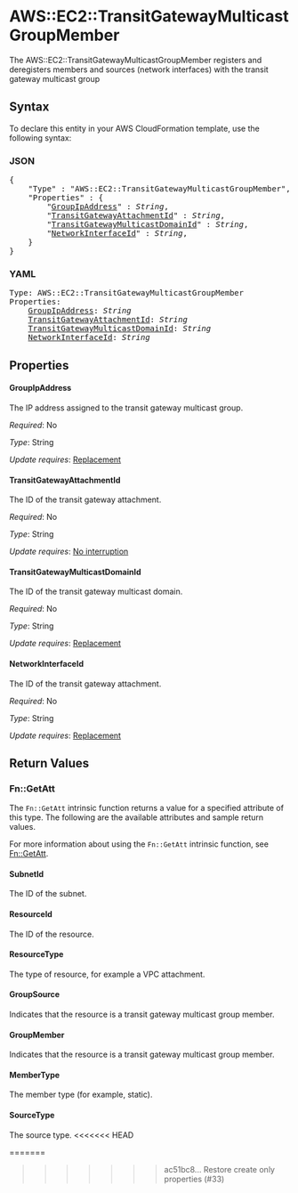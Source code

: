 # AWS::EC2::TransitGatewayMulticastGroupMember

The AWS::EC2::TransitGatewayMulticastGroupMember registers and deregisters members and sources (network interfaces) with the transit gateway multicast group

## Syntax

To declare this entity in your AWS CloudFormation template, use the following syntax:

### JSON

<pre>
{
    "Type" : "AWS::EC2::TransitGatewayMulticastGroupMember",
    "Properties" : {
        "<a href="#groupipaddress" title="GroupIpAddress">GroupIpAddress</a>" : <i>String</i>,
        "<a href="#transitgatewayattachmentid" title="TransitGatewayAttachmentId">TransitGatewayAttachmentId</a>" : <i>String</i>,
        "<a href="#transitgatewaymulticastdomainid" title="TransitGatewayMulticastDomainId">TransitGatewayMulticastDomainId</a>" : <i>String</i>,
        "<a href="#networkinterfaceid" title="NetworkInterfaceId">NetworkInterfaceId</a>" : <i>String</i>,
    }
}
</pre>

### YAML

<pre>
Type: AWS::EC2::TransitGatewayMulticastGroupMember
Properties:
    <a href="#groupipaddress" title="GroupIpAddress">GroupIpAddress</a>: <i>String</i>
    <a href="#transitgatewayattachmentid" title="TransitGatewayAttachmentId">TransitGatewayAttachmentId</a>: <i>String</i>
    <a href="#transitgatewaymulticastdomainid" title="TransitGatewayMulticastDomainId">TransitGatewayMulticastDomainId</a>: <i>String</i>
    <a href="#networkinterfaceid" title="NetworkInterfaceId">NetworkInterfaceId</a>: <i>String</i>
</pre>

## Properties

#### GroupIpAddress

The IP address assigned to the transit gateway multicast group.

_Required_: No

_Type_: String

_Update requires_: [Replacement](https://docs.aws.amazon.com/AWSCloudFormation/latest/UserGuide/using-cfn-updating-stacks-update-behaviors.html#update-replacement)

#### TransitGatewayAttachmentId

The ID of the transit gateway attachment.

_Required_: No

_Type_: String

_Update requires_: [No interruption](https://docs.aws.amazon.com/AWSCloudFormation/latest/UserGuide/using-cfn-updating-stacks-update-behaviors.html#update-no-interrupt)

#### TransitGatewayMulticastDomainId

The ID of the transit gateway multicast domain.

_Required_: No

_Type_: String

_Update requires_: [Replacement](https://docs.aws.amazon.com/AWSCloudFormation/latest/UserGuide/using-cfn-updating-stacks-update-behaviors.html#update-replacement)

#### NetworkInterfaceId

The ID of the transit gateway attachment.

_Required_: No

_Type_: String

_Update requires_: [Replacement](https://docs.aws.amazon.com/AWSCloudFormation/latest/UserGuide/using-cfn-updating-stacks-update-behaviors.html#update-replacement)

## Return Values

### Fn::GetAtt

The `Fn::GetAtt` intrinsic function returns a value for a specified attribute of this type. The following are the available attributes and sample return values.

For more information about using the `Fn::GetAtt` intrinsic function, see [Fn::GetAtt](https://docs.aws.amazon.com/AWSCloudFormation/latest/UserGuide/intrinsic-function-reference-getatt.html).

#### SubnetId

The ID of the subnet.

#### ResourceId

The ID of the resource.

#### ResourceType

The type of resource, for example a VPC attachment.

#### GroupSource

Indicates that the resource is a transit gateway multicast group member.

#### GroupMember

Indicates that the resource is a transit gateway multicast group member.

#### MemberType

The member type (for example, static).

#### SourceType

The source type.
<<<<<<< HEAD

=======
>>>>>>> ac51bc8... Restore create only properties (#33)
